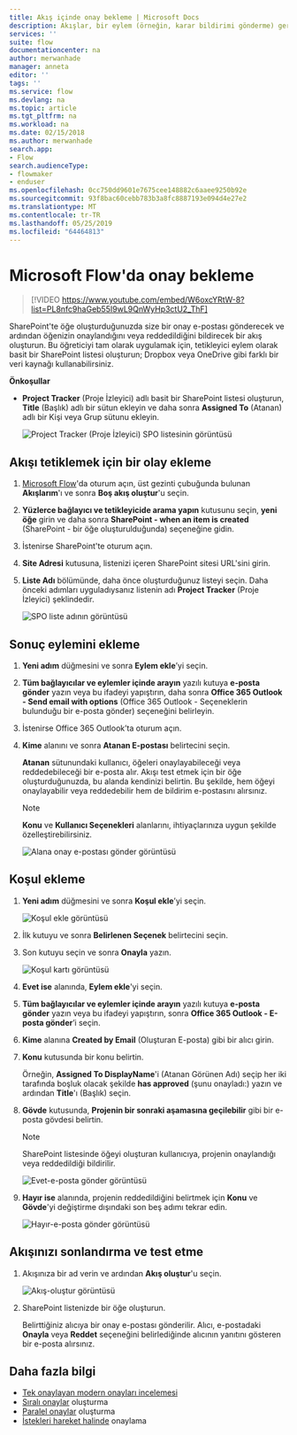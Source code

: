 ```yaml
---
title: Akış içinde onay bekleme | Microsoft Docs
description: Akışlar, bir eylem (örneğin, karar bildirimi gönderme) gerçekleştirmeden önce bir dış olayın gerçekleşmesini (örneğin, kullanıcının değişiklikleri onaylaması veya reddetmesi) bekleyebilir.
services: ''
suite: flow
documentationcenter: na
author: merwanhade
manager: anneta
editor: ''
tags: ''
ms.service: flow
ms.devlang: na
ms.topic: article
ms.tgt_pltfrm: na
ms.workload: na
ms.date: 02/15/2018
ms.author: merwanhade
search.app:
- Flow
search.audienceType:
- flowmaker
- enduser
ms.openlocfilehash: 0cc750dd9601e7675cee148882c6aaee9250b92e
ms.sourcegitcommit: 93f8bac60cebb783b3a8fc8887193e094d4e27e2
ms.translationtype: MT
ms.contentlocale: tr-TR
ms.lasthandoff: 05/25/2019
ms.locfileid: "64464813"
---
```

# <a name="wait-for-approval-in-microsoft-flow"></a>Microsoft Flow'da onay bekleme

> [!VIDEO https://www.youtube.com/embed/W6oxcYRtW-8?list=PL8nfc9haGeb55I9wL9QnWyHp3ctU2_ThF]
>


SharePoint'te öğe oluşturduğunuzda size bir onay e-postası gönderecek ve ardından öğenizin onaylandığını veya reddedildiğini bildirecek bir akış oluşturun. Bu öğreticiyi tam olarak uygulamak için, tetikleyici eylem olarak basit bir SharePoint listesi oluşturun; Dropbox veya OneDrive gibi farklı bir veri kaynağı kullanabilirsiniz.

**Önkoşullar**

* **Project Tracker** (Proje İzleyici) adlı basit bir SharePoint listesi oluşturun, **Title** (Başlık) adlı bir sütun ekleyin ve daha sonra **Assigned To** (Atanan) adlı bir Kişi veya Grup sütunu ekleyin.

   ![Project Tracker (Proje İzleyici) SPO listesinin görüntüsü](./media/wait-for-approvals/project-tracker.png)

## <a name="add-an-event-to-trigger-the-flow"></a>Akışı tetiklemek için bir olay ekleme

1. [Microsoft Flow](https://flow.microsoft.com)'da oturum açın, üst gezinti çubuğunda bulunan **Akışlarım**'ı ve sonra **Boş akış oluştur**'u seçin.

1. **Yüzlerce bağlayıcı ve tetikleyicide arama yapın** kutusunu seçin, **yeni öğe** girin ve daha sonra **SharePoint - when an item is created** (SharePoint - bir öğe oluşturulduğunda) seçeneğine gidin.

1. İstenirse SharePoint'te oturum açın.
1. **Site Adresi** kutusuna, listenizi içeren SharePoint sitesi URL'sini girin.

1. **Liste Adı** bölümünde, daha önce oluşturduğunuz listeyi seçin. Daha önceki adımları uyguladıysanız listenin adı **Project Tracker** (Proje İzleyici) şeklindedir.

    ![SPO liste adının görüntüsü](./media/wait-for-approvals/SPO-list-name.png)

## <a name="add-the-resulting-action"></a>Sonuç eylemini ekleme

1. **Yeni adım** düğmesini ve sonra **Eylem ekle**’yi seçin.

1. **Tüm bağlayıcılar ve eylemler içinde arayın** yazılı kutuya **e-posta gönder** yazın veya bu ifadeyi yapıştırın, daha sonra **Office 365 Outlook - Send email with options** (Office 365 Outlook - Seçeneklerin bulunduğu bir e-posta gönder) seçeneğini belirleyin.

1. İstenirse Office 365 Outlook’ta oturum açın.

1. **Kime** alanını ve sonra **Atanan E-postası** belirtecini seçin.

    **Atanan** sütunundaki kullanıcı, öğeleri onaylayabileceği veya reddedebileceği bir e-posta alır. Akışı test etmek için bir öğe oluşturduğunuzda, bu alanda kendinizi belirtin. Bu şekilde, hem öğeyi onaylayabilir veya reddedebilir hem de bildirim e-postasını alırsınız.

    > [!NOTE]
    > **Konu** ve **Kullanıcı Seçenekleri** alanlarını, ihtiyaçlarınıza uygun şekilde özelleştirebilirsiniz.

    ![Alana onay e-postası gönder görüntüsü](./media/wait-for-approvals/send-approval-email-to.png)

## <a name="add-a-condition"></a>Koşul ekleme

1. **Yeni adım** düğmesini ve sonra **Koşul ekle**’yi seçin.

    ![Koşul ekle görüntüsü](./media/wait-for-approvals/add-a-condition.png)
1. İlk kutuyu ve sonra **Belirlenen Seçenek** belirtecini seçin.
1. Son kutuyu seçin ve sonra **Onayla** yazın.

    ![Koşul kartı görüntüsü](./media/wait-for-approvals/condition-card-2.png)

1. **Evet ise** alanında, **Eylem ekle**'yi seçin.

1. **Tüm bağlayıcılar ve eylemler içinde arayın** yazılı kutuya **e-posta gönder** yazın veya bu ifadeyi yapıştırın, sonra **Office 365 Outlook - E-posta gönder**’i seçin.

1. **Kime** alanına **Created by Email** (Oluşturan E-posta) gibi bir alıcı girin.

1. **Konu** kutusunda bir konu belirtin.

    Örneğin, **Assigned To DisplayName**'i (Atanan Görünen Adı) seçip her iki tarafında boşluk olacak şekilde **has approved** (şunu onayladı:) yazın ve ardından **Title**'ı (Başlık) seçin.

1. **Gövde** kutusunda, **Projenin bir sonraki aşamasına geçilebilir** gibi bir e-posta gövdesi belirtin.

    > [!NOTE]
    > SharePoint listesinde öğeyi oluşturan kullanıcıya, projenin onaylandığı veya reddedildiği bildirilir.

    ![Evet-e-posta gönder görüntüsü](./media/wait-for-approvals/if-yes-send-email-card-3.png)

1. **Hayır ise** alanında, projenin reddedildiğini belirtmek için **Konu** ve **Gövde**'yi değiştirme dışındaki son beş adımı tekrar edin.

     ![Hayır-e-posta gönder görüntüsü](./media/wait-for-approvals/no-send-email-2.png)

## <a name="finish-and-test-your-flow"></a>Akışınızı sonlandırma ve test etme

1. Akışınıza bir ad verin ve ardından **Akış oluştur**'u seçin.

     ![Akış-oluştur görüntüsü](./media/wait-for-approvals/create-flow.png)
1. SharePoint listenizde bir öğe oluşturun.

    Belirttiğiniz alıcıya bir onay e-postası gönderilir. Alıcı, e-postadaki **Onayla** veya **Reddet** seçeneğini belirlediğinde alıcının yanıtını gösteren bir e-posta alırsınız.

## <a name="learn-more"></a>Daha fazla bilgi

* [Tek onaylayan modern onayları incelemesi](modern-approvals.md)
* [Sıralı onaylar](sequential-modern-approvals.md) oluşturma
* [Paralel onaylar](parallel-modern-approvals.md) oluşturma
* [İstekleri hareket halinde](mobile-approvals.md) onaylama
